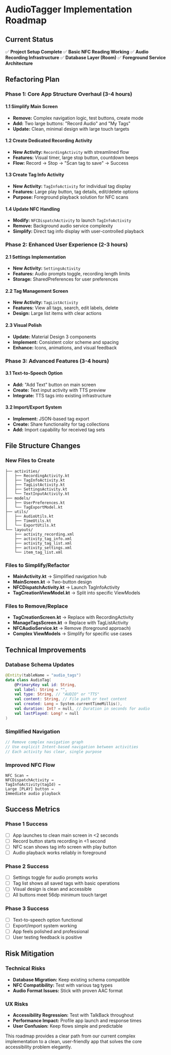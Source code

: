 # AudioTagger Implementation Roadmap

## Current Status
✅ **Project Setup Complete**
✅ **Basic NFC Reading Working**
✅ **Audio Recording Infrastructure**
✅ **Database Layer (Room)**
✅ **Foreground Service Architecture**

## Refactoring Plan

### Phase 1: Core App Structure Overhaul (3-4 hours)

#### 1.1 Simplify Main Screen
- **Remove:** Complex navigation logic, test buttons, create mode
- **Add:** Two large buttons: "Record Audio" and "My Tags"
- **Update:** Clean, minimal design with large touch targets

#### 1.2 Create Dedicated Recording Activity
- **New Activity:** `RecordingActivity` with streamlined flow
- **Features:** Visual timer, large stop button, countdown beeps
- **Flow:** Record → Stop → "Scan tag to save" → Success

#### 1.3 Create Tag Info Activity
- **New Activity:** `TagInfoActivity` for individual tag display
- **Features:** Large play button, tag details, edit/delete options
- **Purpose:** Foreground playback solution for NFC scans

#### 1.4 Update NFC Handling
- **Modify:** `NFCDispatchActivity` to launch `TagInfoActivity`
- **Remove:** Background audio service complexity
- **Simplify:** Direct tag info display with user-controlled playback

### Phase 2: Enhanced User Experience (2-3 hours)

#### 2.1 Settings Implementation
- **New Activity:** `SettingsActivity`
- **Features:** Audio prompts toggle, recording length limits
- **Storage:** SharedPreferences for user preferences

#### 2.2 Tag Management Screen
- **New Activity:** `TagListActivity`
- **Features:** View all tags, search, edit labels, delete
- **Design:** Large list items with clear actions

#### 2.3 Visual Polish
- **Update:** Material Design 3 components
- **Implement:** Consistent color scheme and spacing
- **Enhance:** Icons, animations, and visual feedback

### Phase 3: Advanced Features (3-4 hours)

#### 3.1 Text-to-Speech Option
- **Add:** "Add Text" button on main screen
- **Create:** Text input activity with TTS preview
- **Integrate:** TTS tags into existing infrastructure

#### 3.2 Import/Export System
- **Implement:** JSON-based tag export
- **Create:** Share functionality for tag collections
- **Add:** Import capability for received tag sets

## File Structure Changes

### New Files to Create
```
├── activities/
│   ├── RecordingActivity.kt
│   ├── TagInfoActivity.kt
│   ├── TagListActivity.kt
│   ├── SettingsActivity.kt
│   └── TextInputActivity.kt
├── models/
│   ├── UserPreferences.kt
│   └── TagExportModel.kt
├── utils/
│   ├── AudioUtils.kt
│   ├── TimeUtils.kt
│   └── ExportUtils.kt
└── layouts/
    ├── activity_recording.xml
    ├── activity_tag_info.xml
    ├── activity_tag_list.xml
    ├── activity_settings.xml
    └── item_tag_list.xml
```

### Files to Simplify/Refactor
- **MainActivity.kt** → Simplified navigation hub
- **MainScreen.kt** → Two-button design
- **NFCDispatchActivity.kt** → Launch TagInfoActivity
- **TagCreationViewModel.kt** → Split into specific ViewModels

### Files to Remove/Replace
- **TagCreationScreen.kt** → Replace with RecordingActivity
- **ManageTagsScreen.kt** → Replace with TagListActivity
- **NFCAudioService.kt** → Remove (foreground approach)
- **Complex ViewModels** → Simplify for specific use cases

## Technical Improvements

### Database Schema Updates
```kotlin
@Entity(tableName = "audio_tags")
data class AudioTag(
    @PrimaryKey val id: String,
    val label: String = "",
    val type: String, // "AUDIO" or "TTS"
    val content: String, // File path or text content
    val created: Long = System.currentTimeMillis(),
    val duration: Int? = null, // Duration in seconds for audio
    val lastPlayed: Long? = null
)
```

### Simplified Navigation
```kotlin
// Remove complex navigation graph
// Use explicit Intent-based navigation between activities
// Each activity has clear, single purpose
```

### Improved NFC Flow
```
NFC Scan → 
NFCDispatchActivity → 
TagInfoActivity(tagId) →
Large [PLAY] button →
Immediate audio playback
```

## Success Metrics

### Phase 1 Success
- [ ] App launches to clean main screen in <2 seconds
- [ ] Record button starts recording in <1 second
- [ ] NFC scan shows tag info screen with play button
- [ ] Audio playback works reliably in foreground

### Phase 2 Success
- [ ] Settings toggle for audio prompts works
- [ ] Tag list shows all saved tags with basic operations
- [ ] Visual design is clean and accessible
- [ ] All buttons meet 56dp minimum touch target

### Phase 3 Success
- [ ] Text-to-speech option functional
- [ ] Export/import system working
- [ ] App feels polished and professional
- [ ] User testing feedback is positive

## Risk Mitigation

### Technical Risks
- **Database Migration:** Keep existing schema compatible
- **NFC Compatibility:** Test with various tag types
- **Audio Format Issues:** Stick with proven AAC format

### UX Risks
- **Accessibility Regression:** Test with TalkBack throughout
- **Performance Impact:** Profile app launch and response times
- **User Confusion:** Keep flows simple and predictable

This roadmap provides a clear path from our current complex implementation to a clean, user-friendly app that solves the core accessibility problem elegantly.